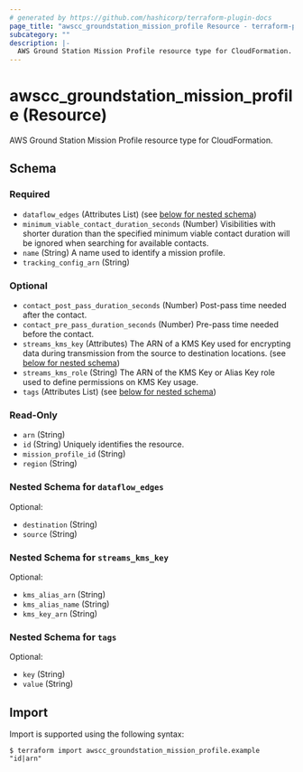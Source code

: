 ```yaml
---
# generated by https://github.com/hashicorp/terraform-plugin-docs
page_title: "awscc_groundstation_mission_profile Resource - terraform-provider-awscc"
subcategory: ""
description: |-
  AWS Ground Station Mission Profile resource type for CloudFormation.
---
```


# awscc_groundstation_mission_profile (Resource)

AWS Ground Station Mission Profile resource type for CloudFormation.



<!-- schema generated by tfplugindocs -->
## Schema

### Required

- `dataflow_edges` (Attributes List) (see [below for nested schema](#nestedatt--dataflow_edges))
- `minimum_viable_contact_duration_seconds` (Number) Visibilities with shorter duration than the specified minimum viable contact duration will be ignored when searching for available contacts.
- `name` (String) A name used to identify a mission profile.
- `tracking_config_arn` (String)

### Optional

- `contact_post_pass_duration_seconds` (Number) Post-pass time needed after the contact.
- `contact_pre_pass_duration_seconds` (Number) Pre-pass time needed before the contact.
- `streams_kms_key` (Attributes) The ARN of a KMS Key used for encrypting data during transmission from the source to destination locations. (see [below for nested schema](#nestedatt--streams_kms_key))
- `streams_kms_role` (String) The ARN of the KMS Key or Alias Key role used to define permissions on KMS Key usage.
- `tags` (Attributes List) (see [below for nested schema](#nestedatt--tags))

### Read-Only

- `arn` (String)
- `id` (String) Uniquely identifies the resource.
- `mission_profile_id` (String)
- `region` (String)

<a id="nestedatt--dataflow_edges"></a>
### Nested Schema for `dataflow_edges`

Optional:

- `destination` (String)
- `source` (String)


<a id="nestedatt--streams_kms_key"></a>
### Nested Schema for `streams_kms_key`

Optional:

- `kms_alias_arn` (String)
- `kms_alias_name` (String)
- `kms_key_arn` (String)


<a id="nestedatt--tags"></a>
### Nested Schema for `tags`

Optional:

- `key` (String)
- `value` (String)

## Import

Import is supported using the following syntax:

```shell
$ terraform import awscc_groundstation_mission_profile.example "id|arn"
```
